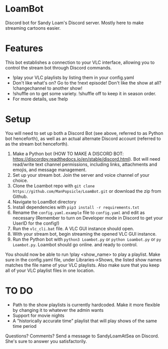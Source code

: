 # LoamBot
Discord bot for Sandy Loam's Discord server. Mostly here to make streaming cartoons easier.


# Features

This bot establishes a connection to your VLC interface, allowing you to control the stream bot through Discord commands.

- !play your VLC playlists by listing them in your config.yaml
- Don't like what's on? Go to the !next episode! Don't like the show at all? !changechannel to another show!
- !shuffle on to get some variety. !shuffle off to keep it in season order.
- For more details, use !help


# Setup

You will need to set up both a Discord Bot (see above, referred to as Python bot henceforth), as well as an actual alternate Discord account (referred to as the stream bot henceforth).

1. Make a Python bot (HOW TO MAKE A DISCORD BOT: https://discordpy.readthedocs.io/en/stable/discord.html). Bot will need read/write text channel permissions, including links, attachments and emojis, and message management. 
2. Set up your stream bot. Join the server and voice channel of your choice.
3. Clone the Loambot repo with ``git clone https://github.com/ManPopsicle/LoamBot.git`` or download the zip from Github.
4. Navigate to LoamBot directory
5. Install dependencies with ``pip3 install -r requirements.txt``
6. Rename the ``config.yaml.example`` file to ``config.yaml`` and edit as necessary (Remember to turn on Developer mode in Discord to get your UserID for the config!)
7. Run the ``vlc_cli.bat`` file. A VLC GUI instance should open.
8. With your stream bot, begin streaming the opened VLC GUI instance.
8. Run the Python bot with ``python3 Loambot.py`` or ``python Loambot.py`` or ``py Loambot.py``. Loambot should go online. and ready to control.

You should now be able to run !play <show_name> to play a playlist. Make sure in the config.yaml file, under Libraries->Shows, the listed show names matches the file name of your VLC playlists. Also make sure that you keep all of your VLC playlist files in one location.


# TO DO

- Path to the show playlists is currently hardcoded. Make it more flexible by changing it to whatever the admin wants
- Support for movie nights
- A "historically accurate time" playlist that will play shows of the same time period



Questions? Comments? Send a message to SandyLoamAtSea on Discord. She's sure to answer you satisfactorily. 